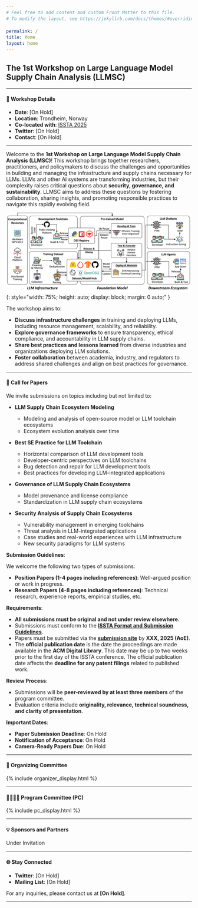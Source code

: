 ```yaml
---
# Feel free to add content and custom Front Matter to this file.
# To modify the layout, see https://jekyllrb.com/docs/themes/#overriding-theme-defaults

permalink: /
title: Home
layout: home
---
```


## **The 1st Workshop on Large Language Model Supply Chain Analysis (LLMSC)**
<!-- <p style="text-align: center;"><font size="5"><a href="https://eccv2024.ecva.net/">The 18th European Conference on Computer Vision 2024 in Milan, Italy</a>
</font></p>
<p style="text-align: center;"><font size="5">September 30th, 2024</font></p> -->
---

#### 📅 **Workshop Details**

- **Date**: [On Hold]
- **Location**: Trondheim, Norway
- **Co-located with**: [ISSTA 2025](https://conf.researchr.org/home/issta-2025)
- **Twitter**: [On Hold]  
- **Contact**: [On Hold]

---

Welcome to the **1st Workshop on Large Language Model Supply Chain Analysis (LLMSC)**! This workshop brings together researchers, practitioners, and policymakers to discuss the challenges and opportunities in building and managing the infrastructure and supply chains necessary for LLMs. LLMs and other AI systems are transforming industries, but their complexity raises critical questions about **security, governance, and sustainability**. LLMSC aims to address these questions by fostering collaboration, sharing insights, and promoting responsible practices to navigate this rapidly evolving field.

![Workshop Structure](assets/img/structure.png){: style="width: 75%; height: auto; display: block; margin: 0 auto;" }

The workshop aims to:

- **Discuss infrastructure challenges** in training and deploying LLMs, including resource management, scalability, and reliability.
- **Explore governance frameworks** to ensure transparency, ethical compliance, and accountability in LLM supply chains.
- **Share best practices and lessons learned** from diverse industries and organizations deploying LLM solutions.
- **Foster collaboration** between academia, industry, and regulators to address shared challenges and align on best practices for governance.

---

<span class='anchor' id='call-for-papers'></span>

#### 📢 **Call for Papers**

We invite submissions on topics including but not limited to:

- **LLM Supply Chain Ecosystem Modeling**
  - Modeling and analysis of open-source model or LLM toolchain ecosystems
  - Ecosystem evolution analysis over time

- **Best SE Practice for LLM Toolchain**
  - Horizontal comparison of LLM development tools
  - Developer-centric perspectives on LLM toolchains
  - Bug detection and repair for LLM development tools
  - Best practices for developing LLM-integrated applications

- **Governance of LLM Supply Chain Ecosystems**
  - Model provenance and license compliance
  - Standardization in LLM supply chain ecosystems

- **Security Analysis of Supply Chain Ecosystems**
  - Vulnerability management in emerging toolchains
  - Threat analysis in LLM-integrated applications
  - Case studies and real-world experiences with LLM infrastructure
  - New security paradigms for LLM systems

**Submission Guidelines**:

We welcome the following two types of submissions:
- **Position Papers (1-4 pages including references)**: Well-argued position or work in progress.
- **Research Papers (4-8 pages including references)**: Technical research, experience reports, empirical studies, etc.

**Requirements**:

- **All submissions must be original and not under review elsewhere.**
- Submissions must conform to the **[ISSTA Format and Submission Guidelines](https://conf.researchr.org/track/issta-2025/issta-2025-papers#submission-guidelines)**.
- Papers must be submitted via the **[submission site]()** by **XXX, 2025 (AoE)**.
- The **official publication date** is the date the proceedings are made available in the **ACM Digital Library**. This date may be up to two weeks prior to the first day of the ISSTA conference. The official publication date affects the **deadline for any patent filings** related to published work.

**Review Process**:
- Submissions will be **peer-reviewed by at least three members** of the program committee.
- Evaluation criteria include **originality, relevance, technical soundness, and clarity of presentation**.

**Important Dates**:

- **Paper Submission Deadline**: On Hold
- **Notification of Acceptance**: On Hold
- **Camera-Ready Papers Due**: On Hold

---

<span class='anchor' id='organization'></span>

#### 👥 **Organizing Committee**

{% include organizer_display.html %}

---

<span class='anchor' id='pc'></span>

#### 👩‍💻👨‍💻 **Program Committee (PC)**

{% include pc_display.html %}

---

<span class='anchor' id='sponsor'></span>

#### 💡 **Sponsors and Partners**

Under Invitation

<!-- {% include sponsor_display.html %} -->

---

<span class='anchor' id='contact'></span>

#### 🌐 **Stay Connected**

- **Twitter**: [On Hold]  
- **Mailing List**: [On Hold]  

For any inquiries, please contact us at **[On Hold]**.

---